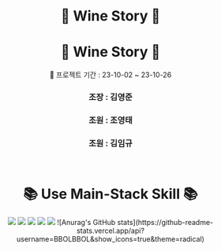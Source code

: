 # <div align="center"> 🌈 Wine Story 🌈 </div>
# <div align="center"> 🌈 Wine Story 🌈 </div>
<div align="center"> 🌈 프로젝트 기간 : 23-10-02 ~ 23-10-26
<h3 align="center">조장 :  김영준</h3>
<h3 align="center">조원 :  조영태</h3>
<h3 align="center">조원 :  김임규</h3>
<br />

# <div align="center"> 📚 Use Main-Stack Skill 📚 </div>
<div align="center">
<img src="https://img.shields.io/badge/JAVA-007396?style=for-the-badge&logo=Java&logoColor=white">
<img src="https://img.shields.io/badge/Spring-6DB33F?style=for-the-badge&logo=Spring&logoColor=white">
<img src="https://img.shields.io/badge/HTML5-E34F26?style=for-the-badge&logo=HTML5&logoColor=white">
<img src="https://img.shields.io/badge/CSS3-1572B6?style=for-the-badge&logo=CSS3&logoColor=white">
<img src="https://img.shields.io/badge/Oracle-F80000?style=for-the-badge&logo=Oracle&logoColor=white">
  ![Anurag's GitHub stats](https://github-readme-stats.vercel.app/api?username=BBOLBBOL&show_icons=true&theme=radical)

</div> 

